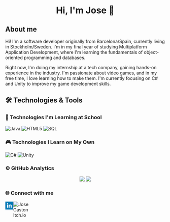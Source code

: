 <div align="center">
<h1 align="center">Hi, I'm Jose 🙂</a> </h1>
</div>

## About me
Hi! I'm a software developer originally from Barcelona/Spain, currently living in Stockholm/Sweden. I'm in my final year of studying Multiplatform Application Development, where I'm learning the fundamentals of object-oriented programming and databases.

Right now, I'm doing my internship at a tech company, gaining hands-on experience in the industry. I'm passionate about video games, and in my free time, I love learning how to make them. I'm currently focusing on C# and Unity to improve my game development skills.
<br>

## 🛠 Technologies & Tools  

### 🏫 Technologies I'm Learning at School  
<p align="left">
  <img src="https://upload.wikimedia.org/wikipedia/de/e/e1/Java-Logo.svg" alt="Java" width="27" />
  <img src="https://upload.wikimedia.org/wikipedia/commons/6/61/HTML5_logo_and_wordmark.svg" alt="HTML5" width="50"/>
  <img src="https://upload.wikimedia.org/wikipedia/commons/d/d7/Sql_data_base_with_logo.svg" alt="SQL" width="100"/>
</p>

### 🎮 Technologies I Learn on My Own  
<p align="left">
  <img src="https://upload.wikimedia.org/wikipedia/commons/b/bd/Logo_C_sharp.svg" alt="C#" width="50"/>
  <img src="https://cdn.sanity.io/images/fuvbjjlp/production/2495ab2daae11fd3ed5d6b84477d513869f9a1b4-89x100.png" alt="Unity" width="50"/>
</p>

### ⚙️ GitHub Analytics  
<p align="center">
<a href="https://github.com/Jose-Gaston">
  <img height="180em" src="https://github-readme-stats-eight-theta.vercel.app/api?username=Jose-Gaston&show_icons=true&theme=algolia&include_all_commits=true&count_private=true"/>
  <img height="180em" src="https://github-readme-stats-eight-theta.vercel.app/api/top-langs/?username=Jose-Gaston&layout=compact&langs_count=8&theme=algolia"/>
</a>
</p>

### 🌐 Connect with me  
<p>
<a href="https://www.linkedin.com/in/jose-maria-gaston-rodriguez/">
  <img align="left" alt="Jose Gaston LinkedIn" width="25px" src="https://raw.githubusercontent.com/edent/SuperTinyIcons/099dc12b59179d07d534069bc8551718f786d91a/images/svg/linkedin.svg"/>
</a>

<a href="https://truesoul.itch.io/">
  <img align="left" alt="Jose Gaston Itch.io" width="90px" src="https://static.itch.io/images/logo-white-new.svg"/>
</a>
</p>
<br/><br/>

